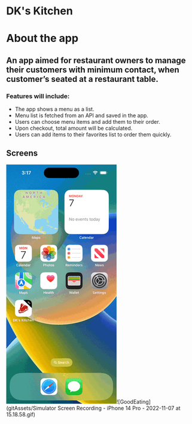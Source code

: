 # DK's Kitchen

# About the app

## An app aimed for restaurant owners to manage their customers with minimum contact, when customer’s seated at a restaurant table.

### Features will include:
- The app shows a menu as a list.
- Menu list is fetched from an API and saved in the app.
- Users can choose menu items and add them to their order.
- Upon checkout, total amount will be calculated.
- Users can add items to their favorites list to order them quickly.

## Screens

![GoodEating](gitAssets/launch.gif)![GoodEating](gitAssets/Simulator Screen Recording - iPhone 14 Pro - 2022-11-07 at 15.18.58.gif)
